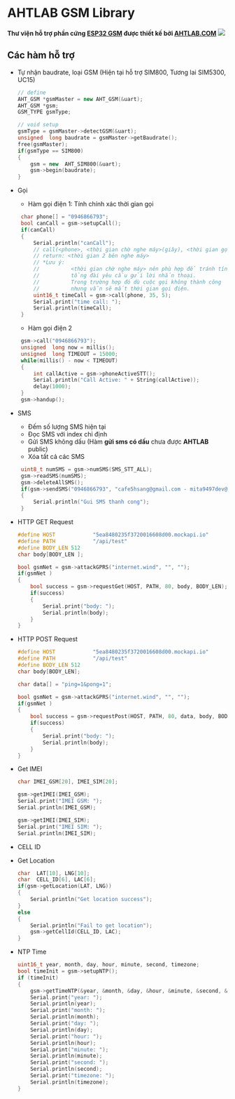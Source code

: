 # AHTLAB GSM Library
**Thư viện hỗ trợ phần cứng [ESP32 GSM](https://ahtlab.com/san-pham/kit-wifi-esp32-gsm-2g-3g/) được thiết kế bởi [AHTLAB.COM](https://ahtlab.com/)**
![](https://ahtlab.com/ahtlab/uploads/2019/11/esp32_sim_1-768x576.png)
## Các hàm hỗ trợ
 - Tự nhận baudrate, loại GSM (Hiện tại hỗ trợ SIM800, Tương lai SIM5300, UC15)
    ```c++
    // define
    AHT_GSM *gsmMaster = new AHT_GSM(&uart);
    AHT_GSM *gsm;
    GSM_TYPE gsmType;
    
    // void setup
    gsmType = gsmMaster->detectGSM(&uart);
    unsigned  long baudrate = gsmMaster->getBaudrate();
    free(gsmMaster);
    if(gsmType == SIM800)
    {
    	gsm = new  AHT_SIM800(&uart);
    	gsm->begin(baudrate);
    }
    ```
 - Gọi
   - Hàm gọi điện 1: Tính chính xác thời gian gọi
   ```c++
	char phone[] = "0946866793";
	bool canCall = gsm->setupCall();
	if(canCall)
	{
		Serial.println("canCall");
		// call(<phone>, <thời gian chờ nghe máy>(giây), <thời gian gọi>(giây))
		// return: <thời gian 2 bên nghe máy>
		// *Lưu ý: 
		// 			<thời gian chờ nghe máy> nên phù hợp để tránh tính trạng 
		//			tổng đài yêu cầu gửi lời nhắn thoại.
		//			Trong trường hợp đó dù cuộc gọi không thành công
		//			nhưng vẫn sẽ mất thời gian gọi điện.
		uint16_t timeCall = gsm->call(phone, 35, 5);
		Serial.print("time call: ");
		Serial.println(timeCall);
	}
   ```
   - Hàm gọi điện 2
   ```c++
    gsm->call("0946866793");
	unsigned  long now = millis();
	unsigned  long TIMEOUT = 15000;
	while(millis() - now < TIMEOUT)
	{
		int callActive = gsm->phoneActiveSTT();
		Serial.println("Call Active: " + String(callActive));
		delay(1000);
	}
	gsm->handup();
	```
 - SMS
   - Đếm số lượng SMS hiện tại
   - Đọc SMS với index chỉ định
   - Gửi SMS không dấu (Hàm **gửi sms có dấu** chưa được **AHTLAB** public)
   - Xóa tất cả các SMS
   ```c++
    uint8_t numSMS = gsm->numSMS(SMS_STT_ALL);
	gsm->readSMS(numSMS);
	gsm->deleteAllSMS();
    if(gsm->sendSMS("0946866793", "cafe5hsang@gmail.com - mita9497dev@gmail.com"))
	{
		Serial.println("Gui SMS thanh cong");
	}
	```
  - HTTP GET Request
    ```c++
	#define HOST            "5ea8480235f3720016608d00.mockapi.io"
	#define PATH            "/api/test"
	#define BODY_LEN 512
	char body[BODY_LEN ];
	
    bool gsmNet = gsm->attackGPRS("internet.wind", "", "");
    if(gsmNet ) 
    {
	    bool success = gsm->requestGet(HOST, PATH, 80, body, BODY_LEN);
	    if(success) 
	    {
		    Serial.print("body: ");
		    Serial.println(body);
	    }
    }
	```
  - HTTP POST Request
    ```c++
	#define HOST            "5ea8480235f3720016608d00.mockapi.io"
	#define PATH            "/api/test"
	#define BODY_LEN 512
	char body[BODY_LEN];

	char data[] = "ping=1&pong=1";
	
    bool gsmNet = gsm->attackGPRS("internet.wind", "", "");
    if(gsmNet ) 
    {
	    bool success = gsm->requestPost(HOST, PATH, 80, data, body, BODY_LEN);
	    if(success) 
	    {
		    Serial.print("body: ");
		    Serial.println(body);
	    }
    }
	```
  - Get IMEI
    ```c++
    char IMEI_GSM[20], IMEI_SIM[20];
    
	gsm->getIMEI(IMEI_GSM);
	Serial.print("IMEI GSM: ");
	Serial.println(IMEI_GSM);

	gsm->getIMEI(IMEI_SIM);
	Serial.print("IMEI SIM: ");
	Serial.println(IMEI_SIM);
	```
  - CELL ID
  - Get Location
	```c++
	char  LAT[10], LNG[10];
	char  CELL_ID[6], LAC[6];
	if(gsm->getLocation(LAT, LNG))
	{
		Serial.println("Get location success");
	}
	else
	{
		Serial.println("Fail to get location");
		gsm->getCellId(CELL_ID, LAC);
	}
	```

  - NTP Time
    ```c++
	uint16_t year, month, day, hour, minute, second, timezone;
	bool timeInit = gsm->setupNTP();
	if (timeInit)
	{
		gsm->getTimeNTP(&year, &month, &day, &hour, &minute, &second, &timezone);
		Serial.print("year: ");
		Serial.println(year);
		Serial.print("month: ");
		Serial.println(month);
		Serial.print("day: ");
		Serial.println(day);
		Serial.print("hour: ");
		Serial.println(hour);
		Serial.print("minute: ");
		Serial.println(minute);
		Serial.print("second: ");
		Serial.println(second);
		Serial.print("timezone: ");
		Serial.println(timezone);
	}
	```
